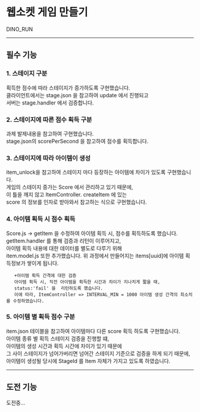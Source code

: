 # 웹소켓 게임 만들기

DINO_RUN

---

## 필수 기능

### 1. 스테이지 구분

   획득한 점수에 따라 스테이지가 증가하도록 구현했습니다.  
   클라이언트에서는 stage.json 을 참고하여 update 에서 진행되고  
   서버는 stage.handler 에서 검증합니다.  

### 2. 스테이지에 따른 점수 획득 구분  

   과제 발제내용을 참고하여 구현했습니다.  
   stage.json의 scorePerSecond 을 참고하여 점수를 획득합니다.  

### 3. 스테이지에 따라 아이템이 생성

   item_unlock을 참고하여 스테이지 마다 등장하는 아이템에 차이가 있도록 구현했습니다.  
   게임의 스테이지 증가는 Score 에서 관리하고 있기 때문에,  
   이 틀을 깨지 않고 ItemController. createItem 에 있는  
   score 의 정보를 인자로 받아와서 참고하는 식으로 구현했습니다.  

### 4. 아이템 획득 시 점수 획득

   Score.js -> getItem 을 수정하여 아이템 획득 시, 점수를 획득하도록 했습니다.  
   getItem.handler 를 통해 검증과 리턴이 이루어지고,  
   아이템 획득 내용에 대한 데이터를 별도로 다루기 위해  
   item.model.js 또한 추가했습니다. 위 과정에서 만들어지는 items[uuid]에 아이템 획득정보가 쌓이게 됩니다.  

       +아이템 획득 간격에 대한 검증  
       아이템 획득 시, 직전 아이템을 획득한 시간과 차이가 지나치게 짧을 때,  
       status:'fail' 을  리턴하도록 했습니다.  
       이에 따라, ItemController => INTERVAL_MIN = 1000 아이템 생성 간격의 최소치를 수정하였습니다.  

### 5. 아이템 별 획득 점수 구분

item.json 테이블을 참고하여 아이템마다 다른 score 획득 하도록 구현했습니다.  
아이템 종류 별 획득 스테이지 검증을 진행할 떄,  
아이템의 생성 시간과 획득 시간에 차이가 있기 때문에  
그 사이 스테이지가 넘어가버리면 넘어간 스테이지 기준으로 검증을 하게 되기 때문에,  
아이템이 생성될 당시에 StageId 를 Item 자체가 가지고 있도록 하였습니다.  

---

## 도전 기능

도전중...  
